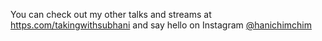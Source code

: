 You can check out my other talks and streams at [https.com/takingwithsubhani](https://su6an1.com/talkingwithsubhani) and say hello on Instagram [@hanichimchim](https://instagram.com/hanichimchim)
